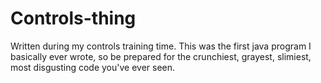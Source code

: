 # Controls-thing
Written during my controls training time.
This was the first java program I basically ever wrote, so be prepared for the crunchiest, grayest, slimiest, most disgusting code you've ever seen.
